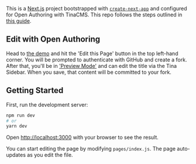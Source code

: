 This is a [Next.js](https://nextjs.org/) project bootstrapped with [`create-next-app`](https://github.com/zeit/next.js/tree/canary/packages/create-next-app) and configured for Open Authoring with TinaCMS. This repo follows the steps outlined in [this guide](https://tinacms.org/guides/nextjs/github-open-authoring/initial-setup).

## Edit with Open Authoring

Head to [the demo](https://tina-open-auth.now.sh/) and hit the 'Edit this Page' button in the top left-hand corner. You will be prompted to authenticate with GitHub and create a fork. After that, you'll be in ['Preview Mode'](https://nextjs.org/docs/advanced-features/preview-mode) and can edit the title via the Tina Sidebar. When you save, that content will be committed to your fork.

## Getting Started

First, run the development server:

```bash
npm run dev
# or
yarn dev
```

Open [http://localhost:3000](http://localhost:3000) with your browser to see the result.

You can start editing the page by modifying `pages/index.js`. The page auto-updates as you edit the file.
